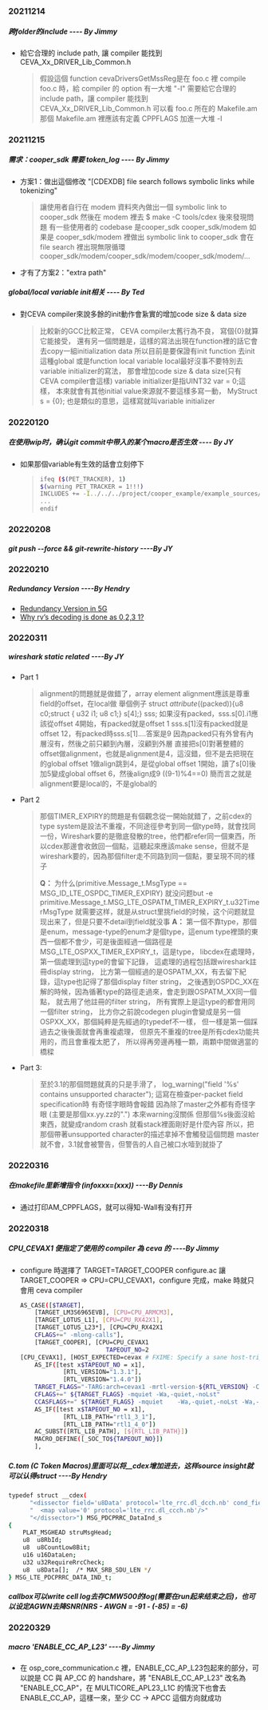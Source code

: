 ### 20211214
##### 跨folder的include ---- By Jimmy
*   給它合理的 include path, 讓 compiler 能找到 CEVA_Xx_DRIVER_Lib_Common.h
    > 假設這個 function cevaDriversGetMssReg是在 foo.c 裡
    > compile foo.c 時，給 compiler 的 option 有一大堆 "-I<path>"
    > 需要給它合理的 include path，讓 compiler 能找到 CEVA_Xx_DRIVER_Lib_Common.h
    > 可以看 foo.c 所在的 Makefile.am
    > 那個 Makefile.am 裡應該有定義 CPPFLAGS 加進一大堆 -I<path>

### 20211215
##### 需求：cooper_sdk 需要 token_log ---- By Jimmy
*   方案1：做出這個修改 "[CDEXDB] file search follows symbolic links while tokenizing"
    > 讓使用者自行在 modem 資料夾內做出一個 symbolic link to cooper_sdk
    > 然後在 modem 裡去 $ make -C tools/cdex
    > 後來發現問題
    > 有一些使用者的 codebase 是cooper_sdk    cooper_sdk/modem
    > 如果是 cooper_sdk/modem 裡做出 symbolic link to cooper_sdk
    > 會在 file search 裡出現無限循環
    > cooper_sdk/modem/cooper_sdk/modem/cooper_sdk/modem/...
*   才有了方案2："extra path"

##### global/local variable init相关 ---- By Ted
*   對CEVA compiler來說多餘的init動作會紥實的增加code size & data size
    > 比較新的GCC比較正常，
    > CEVA compiler太舊行為不良，
    > 寫個{0}就算它能接受，
    > 還有另一個問題是，這樣的寫法出現在function裡的話它會去copy一組initialization data
    > 所以目前是要保證有init function 去init這種global
    > 或是function local variable
    > local最好沒事不要特別去variable initializer的寫法，
    > 那會增加code size & data size(只有CEVA compiler會這樣)
    > variable initializer是指UINT32 var = 0;這樣，
    > 本來就會有其他initial value來源就不要這樣多寫一動，
    > MyStruct s = {0}; 也是類似的意思，這樣寫就叫variable initializer

### 20220120
##### 在使用wip时，确认git commit中带入的某个macro是否生效 ---- By JY
*   如果那個variable有生效的話會立刻停下
    >```sh
    >ifeq ($(PET_TRACKER), 1)
    >$(warning PET_TRACKER = 1!!!)
    >INCLUDES += -I../../../project/cooper_example/example_sources/yek
    >...
    >endif
    >```

### 20220208
##### git push --force && git-rewrite-history ----By JY

### 20220210
##### Redundancy Version ----By Hendry
*   [Redundancy Version in 5G](https://devopedia.org/5g-nr-hybrid-arq)
*   [Why rv’s decoding is done as 0,2,3 1?](http://telcosought.com/4g-ran/harq-rvs-with-pdsch-channel-processing-in-lte/)

### 20220311
##### wireshark static related ----By JY
*   Part 1
    > alignment的問題就是做錯了，array element alignment應該是尊重field的offset，在local做
    舉個例子
    struct _attribute_((packed)){u8 c0;struct {    u32 i1;    u8 c1;} s[4];} sss;
    如果沒有packed，sss.s[0].i1應該從offset 4開始，有packed就是offset 1
    sss.s[1]沒有packed就是offset 12，有packed時sss.s[1]....答案是9
    因為packed只有外曾有內層沒有，然後之前只顧到內層，沒顧到外層
    直接把s[0]對著整體的offset做alignment，也就是alignment是4，這沒錯，但不是去把現在的global offset 1做align跳到4，是從global offset 1開始，讀了s[0]後加5變成global offset 6，然後align成9 ((9-1)%4==0)
    簡而言之就是alignment要是local的，不是global的
*   Part 2
    > 那個TIMER_EXPIRY的問題是有個觀念從一開始就錯了，之前cdex的type system是設法不重複，不同途徑參考到同一個type時，就會找同一份，Wireshark要的是徹底發散的tree，他們都refer同一個東西，所以cdex那邊會收斂回一個點，這聽起來應該make sense，但就不是wireshark要的，因為那個filter走不同路到同一個點，要呈現不同的樣子
    > 
    > **Q：** 为什么(primitive.Message_t.MsgType == MSG_ID_LTE_OSPDC_TIMER_EXPIRY) 就没问题but -e primitive.Message_t.MSG_LTE_OSPATM_TIMER_EXPIRY_t.u32TimerMsgType 就需要这样，就是从struct里挑field的时候，这个问题就显现出来了，但是只要不detail到field就没事
    **A：** 第一個不靠type，那個是enum，message-type的enum才是個type，這enum type裡頭的東西一個都不會少，可是後面經過一個路徑是MSG_LTE_OSPXX_TIMER_EXPIRY_t，這是type，
    libcdex在處理時，第一個處理到這type的會留下記錄，
    這處理的過程包括跟wireshark註冊display string，
    比方第一個經過的是OSPATM_XX，有去留下紀錄，這type也記得了那個display filter string，
    之後遇到OSPDC_XX在解的時候，因為循著type的路徑走過來，會走到跟OSPATM_XX同一個點，
    就去用了他註冊的filter string，
    所有實際上是這type的都會用同一個filter string，
    比方你之前說codegen plugin會變成是另一個OSPXX_XX，那個純粹是先經過的typedef不一樣，
    但一樣是第一個踩過去之後後面就會再重複處理，
    但原先不重複的tree是所有cdex功能共用的，而且會重複太肥了，
    所以得再旁邊再種一顆，兩顆中間做適當的橋樑
*   Part 3:
    > 至於3.1的那個問題就真的只是手滑了，
    log_warning("field '%s' contains unsupported character");
    這寫在檢查per-packet field specification時
    有奇怪字眼時會報錯
    因為除了master之外都有奇怪字眼
    (主要是那個xx.yy.zz的".")
    本來warning沒關係
    但那個%s後面沒給東西，就變成random crash
    就看stack裡面剛好是什麼內容
    所以，把那個帶著unsupported character的描述拿掉不會觸發這個問題
    master就不會，3.1就會被警告，但警告的人自己被口水噎到就掛了

### 20220316
##### 在makefile里新增指令 $(info xxx=$(xxx)) ----By Dennis
*   通过打印AM_CPPFLAGS，就可以得知-Wall有没有打开

### 20220318
##### CPU_CEVAX1 便指定了使用的 compiler 為 ceva 的 ----By Jimmy
*   configure 時選擇了 TARGET=TARGET_COOPER
configure.ac 讓 TARGET_COOPER ⇒ CPU=CPU_CEVAX1，configure 完成，make 時就只會用 ceva compiler
    ```sh
    AS_CASE([$TARGET],
        [TARGET_LM3S6965EVB], [CPU=CPU_ARMCM3],
        [TARGET_LOTUS_L1], [CPU=CPU_RX42X1],
        [TARGET_LOTUS_L23*], [CPU=CPU_RX42X1
        CFLAGS+=" -mlong-calls"],
        [TARGET_COOPER], [CPU=CPU_CEVAX1
                            TAPEOUT_NO=2
    [CPU_CEVAX1], [HOST_EXPECTED=cevax # FXIME: Specify a sane host-triple
        AS_IF([test x$TAPEOUT_NO = x1],
                [RTL_VERSION="1.3.1"],
                [RTL_VERSION="1.4.0"])
        TARGET_FLAGS="-TARG:arch=cevax1 -mrtl-version-${RTL_VERSION} -CG:SPU_FP_num=0 -Wa,-xtend=XtendSimulator"
        CFLAGS+=" ${TARGET_FLAGS} -mquiet -Wa,-quiet,-noLst"
        CCASFLAGS+=" ${TARGET_FLAGS} -mquiet	-Wa,-quiet,-noLst -Wa,-p -Wa,-p\\\\,-d\\\\,MAX_FFT=0x100"
        AS_IF([test x$TAPEOUT_NO = x1],
                [RTL_LIB_PATH="rtl1_3_1"],
                [RTL_LIB_PATH="rtl1_4_0"])
        AC_SUBST([RTL_LIB_PATH], [${RTL_LIB_PATH}])
        MACRO_DEFINE([_SOC_TO${TAPEOUT_NO}])
        ],
    ```

##### C.tom (C Token Macros)里面可以将__cdex增加进去，这样source insight就可以认得struct ----By Hendry
```sh
typedef struct __cdex(
      "<dissector field='u8Data' protocol='lte_rrc.dl_dcch.nb' cond_field='u8RbId'>"
      "  <map value='0' protocol='lte_rrc.dl_ccch.nb'/>"
      "</dissector>") MSG_PDCPRRC_DataInd_s
{
    PLAT_MSGHEAD struMsgHead;
    u8  u8RbId;
    u8  u8CountLow8Bit;
    u16 u16DataLen;
    u32 u32RequireRrcCheck;
    u8  u8Data[];  /* MAX_SRB_SDU_LEN */
} MSG_LTE_PDCPRRC_DATA_IND_t;
```

##### callbox可以write cell log去存CMW500的log(需要在run起来结束之后)，也可以设定AGWN去降SNR(NRS - AWGN = -91 - (-85) = -6)

### 20220329
##### macro 'ENABLE_CC_AP_L23' ----By Jimmy
*   在 osp_core_communication.c 裡，ENABLE_CC_AP_L23包起來的部分，可以說是 CC 與 AP_CC 的 handshare，將 "ENABLE_CC_AP_L23" 改名為 "ENABLE_CC_AP"，在 MULTICORE_APL23_L1C 的情況下也會去 ENABLE_CC_AP，這樣一來，至少 CC → APCC 這個方向就成功

